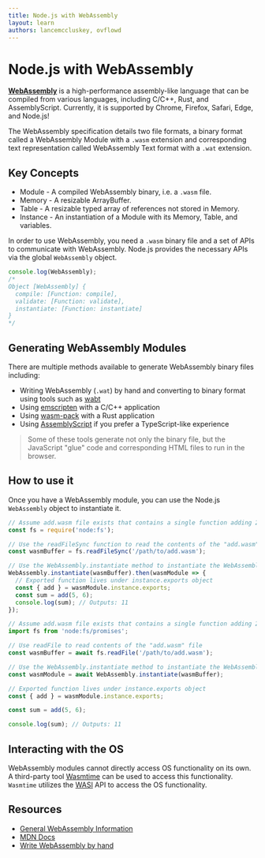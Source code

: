 ```yaml
---
title: Node.js with WebAssembly
layout: learn
authors: lancemccluskey, ovflowd
---
```


# Node.js with WebAssembly

**[WebAssembly](https://webassembly.org)** is a high-performance assembly-like language that can be compiled from various languages, including C/C++, Rust, and AssemblyScript. Currently, it is supported by Chrome, Firefox, Safari, Edge, and Node.js!

The WebAssembly specification details two file formats, a binary format called a WebAssembly Module with a `.wasm` extension and corresponding text representation called WebAssembly Text format with a `.wat` extension.

## Key Concepts

- Module - A compiled WebAssembly binary, i.e. a `.wasm` file.
- Memory - A resizable ArrayBuffer.
- Table - A resizable typed array of references not stored in Memory.
- Instance - An instantiation of a Module with its Memory, Table, and variables.

In order to use WebAssembly, you need a `.wasm` binary file and a set of APIs to communicate with WebAssembly. Node.js provides the necessary APIs via the global `WebAssembly` object.

```js
console.log(WebAssembly);
/*
Object [WebAssembly] {
  compile: [Function: compile],
  validate: [Function: validate],
  instantiate: [Function: instantiate]
}
*/
```

## Generating WebAssembly Modules

There are multiple methods available to generate WebAssembly binary files including:

- Writing WebAssembly (`.wat`) by hand and converting to binary format using tools such as [wabt](https://github.com/webassembly/wabt)
- Using [emscripten](https://emscripten.org/) with a C/C++ application
- Using [wasm-pack](https://rustwasm.github.io/wasm-pack/book/) with a Rust application
- Using [AssemblyScript](https://www.assemblyscript.org/) if you prefer a TypeScript-like experience

> Some of these tools generate not only the binary file, but the JavaScript "glue" code and corresponding HTML files to run in the browser.

## How to use it

Once you have a WebAssembly module, you can use the Node.js `WebAssembly` object to instantiate it.

```js
// Assume add.wasm file exists that contains a single function adding 2 provided arguments
const fs = require('node:fs');

// Use the readFileSync function to read the contents of the "add.wasm" file
const wasmBuffer = fs.readFileSync('/path/to/add.wasm');

// Use the WebAssembly.instantiate method to instantiate the WebAssembly module
WebAssembly.instantiate(wasmBuffer).then(wasmModule => {
  // Exported function lives under instance.exports object
  const { add } = wasmModule.instance.exports;
  const sum = add(5, 6);
  console.log(sum); // Outputs: 11
});
```

```mjs
// Assume add.wasm file exists that contains a single function adding 2 provided arguments
import fs from 'node:fs/promises';

// Use readFile to read contents of the "add.wasm" file
const wasmBuffer = await fs.readFile('/path/to/add.wasm');

// Use the WebAssembly.instantiate method to instantiate the WebAssembly module
const wasmModule = await WebAssembly.instantiate(wasmBuffer);

// Exported function lives under instance.exports object
const { add } = wasmModule.instance.exports;

const sum = add(5, 6);

console.log(sum); // Outputs: 11
```

## Interacting with the OS

WebAssembly modules cannot directly access OS functionality on its own. A third-party tool [Wasmtime](https://docs.wasmtime.dev/) can be used to access this functionality. `Wasmtime` utilizes the [WASI](https://wasi.dev/) API to access the OS functionality.

## Resources

- [General WebAssembly Information](https://webassembly.org/)
- [MDN Docs](https://developer.mozilla.org/en-US/docs/WebAssembly)
- [Write WebAssembly by hand](https://webassembly.github.io/spec/core/text/index.html)
